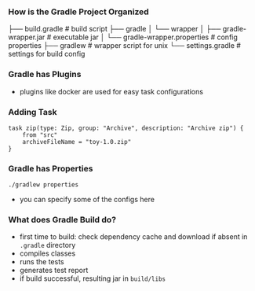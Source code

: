 ### How is the Gradle Project Organized

├── build.gradle                      # build script
├── gradle
│   └── wrapper
│       ├── gradle-wrapper.jar        # executable jar
│       └── gradle-wrapper.properties # config properties
├── gradlew                           # wrapper script for unix
└── settings.gradle                   # settings for build config

### Gradle has Plugins

- plugins like docker are used for easy task configurations

### Adding Task

```
task zip(type: Zip, group: "Archive", description: "Archive zip") {
	from "src"
	archiveFileName = "toy-1.0.zip"
}
```

### Gradle has Properties

```
./gradlew properties
```
- you can specify some of the configs here

### What does Gradle Build do?

- first time to build: check dependency cache and download if absent in `.gradle` directory
- compiles classes
- runs the tests
- generates test report
- if build successful, resulting jar in `build/libs`